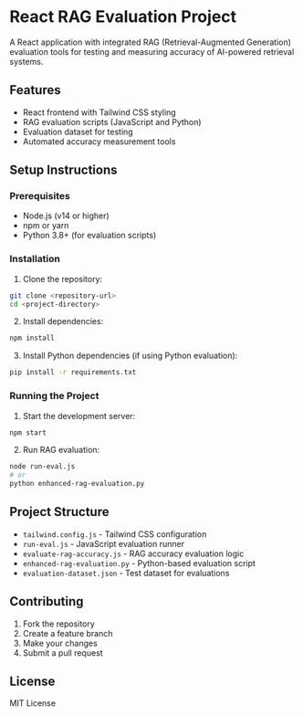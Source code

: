 # React RAG Evaluation Project

A React application with integrated RAG (Retrieval-Augmented Generation) evaluation tools for testing and measuring accuracy of AI-powered retrieval systems.

## Features

- React frontend with Tailwind CSS styling
- RAG evaluation scripts (JavaScript and Python)
- Evaluation dataset for testing
- Automated accuracy measurement tools

## Setup Instructions

### Prerequisites

- Node.js (v14 or higher)
- npm or yarn
- Python 3.8+ (for evaluation scripts)

### Installation

1. Clone the repository:
```bash
git clone <repository-url>
cd <project-directory>
```

2. Install dependencies:
```bash
npm install
```

3. Install Python dependencies (if using Python evaluation):
```bash
pip install -r requirements.txt
```

### Running the Project

1. Start the development server:
```bash
npm start
```

2. Run RAG evaluation:
```bash
node run-eval.js
# or
python enhanced-rag-evaluation.py
```

## Project Structure

- `tailwind.config.js` - Tailwind CSS configuration
- `run-eval.js` - JavaScript evaluation runner
- `evaluate-rag-accuracy.js` - RAG accuracy evaluation logic
- `enhanced-rag-evaluation.py` - Python-based evaluation script
- `evaluation-dataset.json` - Test dataset for evaluations

## Contributing

1. Fork the repository
2. Create a feature branch
3. Make your changes
4. Submit a pull request

## License

MIT License